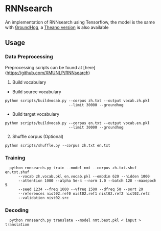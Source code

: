 # RNNsearch
An implementation of RNNsearch using Tensorflow, the model is the same
with [GroundHog](https://github.com/lisa-groundhog/GroundHog), a
[Theano version](https://github.com/XMUNLP/RNNsearch) is also available


## Usage

### Data Preprocessing
Preprocessing scripts can be found at [here]
(https://github.com/XMUNLP/RNNsearch)

1. Build vocabulary
  * Build source vocabulary
  ```
  python scripts/buildvocab.py --corpus zh.txt --output vocab.zh.pkl
                               --limit 30000 --groundhog
  ```
  * Build target vocabulary
  ```
  python scripts/buildvocab.py --corpus en.txt --output vocab.en.pkl
                               --limit 30000 --groundhog
  ```
2. Shuffle corpus (Optional)
```
python scripts/shuffle.py --corpus zh.txt en.txt
```

### Training
```
  python rnnsearch.py train --model nmt --corpus zh.txt.shuf en.txt.shuf
      --vocab zh.vocab.pkl en.vocab.pkl --embdim 620 --hidden 1000
      --attention 1000 --alpha 5e-4 --norm 1.0 --batch 128 --maxepoch 5
      --seed 1234 --freq 1000 --vfreq 1500 --dfreq 50 --sort 20
      --references nist02.ref0 nist02.ref1 nist02.ref2 nist02.ref3
      --validation nist02.src
```
### Decoding
```
  python rnnsearch.py translate --model nmt.best.pkl < input > translation
```

